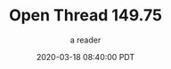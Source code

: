 ---
layout: podcast
title: "Open Thread 149.75"
author: a reader
description: https://slatestarcodex.com/2020/03/18/open-thread-149-75/
date: 2020-03-18 08:40:00 PDT
length: 60575
duration: 15
guid: open-thread-149-75
---